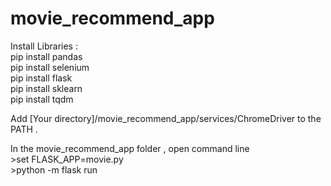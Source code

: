 # movie_recommend_app

Install Libraries : <br>
pip install pandas<br>
pip install selenium<br>
pip install flask<br>
pip install sklearn<br>
pip install tqdm <br>

Add  [Your directory]/movie_recommend_app/services/ChromeDriver to the PATH .<br>

In the movie_recommend_app folder , open command line <br>
\>set FLASK_APP=movie.py <br>
\>python -m flask run
